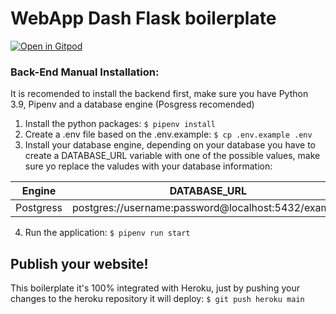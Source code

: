 # WebApp Dash Flask boilerplate
[![Open in Gitpod](https://gitpod.io/button/open-in-gitpod.svg)](https://github.com/jgarciaf106/dash-boilerplate)

### Back-End Manual Installation:

It is recomended to install the backend first, make sure you have Python 3.9, Pipenv and a database engine (Posgress recomended)

1. Install the python packages: `$ pipenv install`
2. Create a .env file based on the .env.example: `$ cp .env.example .env`
3. Install your database engine, depending on your database you have to create a DATABASE_URL variable with one of the possible values, make sure yo replace the valudes with your database information:

| Engine	| DATABASE_URL 						|
| ------------- | ----------------------------------------------------- |
| Postgress	| postgres://username:password@localhost:5432/example 	|

4. Run the application: `$ pipenv run start`


## Publish your website!

This boilerplate it's 100% integrated with Heroku, just by pushing your changes to the heroku repository it will deploy: `$ git push heroku main`
